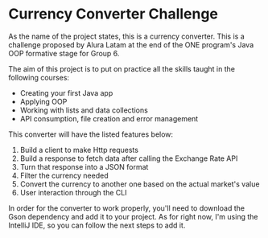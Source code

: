 # Currency Converter Challenge
As the name of the project states, this is a currency converter. This is a challenge proposed by Alura Latam at the end of the ONE program's Java OOP formative stage for Group 6.

The aim of this project is to put on practice all the skills taught in the following courses:
- Creating your first Java app
- Applying OOP
- Working with lists and data collections
- API consumption, file creation and error management

This converter will have the listed features below:
1. Build a client to make Http requests
2. Build a response to fetch data after calling the Exchange Rate API
3. Turn that response into a JSON format
4. Filter the currency needed
5. Convert the currency to another one based on the actual market's value
6. User interaction through the CLI

In order for the converter to work properly, you'll need to download the Gson dependency and add it to your project. As for right now, I'm using the IntelliJ IDE, so you can follow the next steps to add it.